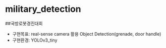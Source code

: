# military_detection
##국방로봇경진대회

* 구현목표: real-sense camera 활용 Object Detection(grenade, door handle)
* 구현환경: YOLOv3_tiny

